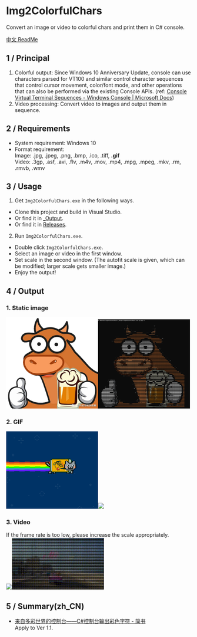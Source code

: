 # Img2ColorfulChars
Convert an image or video to colorful chars and print them in C# console.

[中文 ReadMe](README.zh-CN.md)

## 1 / Principal
1. Colorful output: Since Windows 10 Anniversary Update, console can use characters parsed for VT100 and similar control character sequences that control cursor movement, color/font mode, and other operations that can also be performed via the existing Console APIs. (ref: [Console Virtual Terminal Sequences - Windows Console | Microsoft Docs](
https://docs.microsoft.com/en-us/windows/console/console-virtual-terminal-sequences))
2. Video processing: Convert video to images and output them in sequence.

## 2 / Requirements
- System requirement: Windows 10
- Format requirement:  
Image: .jpg, .jpeg, .png, .bmp, .ico, .tiff, **.gif**  
Video: .3gp, .asf, .avi, .flv, .m4v, .mov, .mp4, .mpg, .mpeg, .mkv, .rm, .rmvb, .wmv

## 3 / Usage
1. Get `Img2ColorfulChars.exe` in the following ways.
  - Clone this project and build in Visual Studio.
  - Or find it in [_Output](_Output).
  - Or find it in [Releases](https://github.com/Roy0309/Img2ColorfulChars/releases).
    
2. Run `Img2ColorfulChars.exe`.
  - Double click `Img2ColorfulChars.exe`. 
  - Select an image or video in the first window.
  - Set scale in the second window. (The autofit scale is given, which can be modified; larger scale gets smaller image.)
  - Enjoy the output!

## 4 / Output

### 1. Static image
<img width="250" src="Images/original.png"/><img width="250" src="Images/output.png"/>

### 2. GIF
<img width="250" src="Images/original.gif"/><img width="250" src="Images/output.gif"/>

### 3. Video
If the frame rate is too low, please increase the scale appropriately.  
<img width="250" src="Images/originalvideo.gif"/><img width="250" src="Images/outputvideo.gif"/> 

## 5 / Summary(zh_CN)
- [来自多彩世界的控制台——C#控制台输出彩色字符 - 简书](https://www.jianshu.com/p/8a083421c11d)  
  Apply to Ver 1.1.